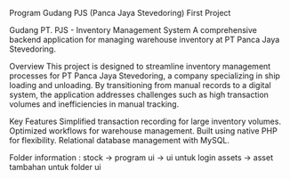 Program Gudang PJS (Panca Jaya Stevedoring)
First Project 

Gudang PT. PJS - Inventory Management System
A comprehensive backend application for managing warehouse inventory at PT Panca Jaya Stevedoring.

Overview
This project is designed to streamline inventory management processes for PT Panca Jaya Stevedoring, a company specializing in ship loading and unloading. By transitioning from manual records to a digital system, the application addresses challenges such as high transaction volumes and inefficiencies in manual tracking.

Key Features
Simplified transaction recording for large inventory volumes.
Optimized workflows for warehouse management.
Built using native PHP for flexibility.
Relational database management with MySQL.

Folder information :
stock -> program
ui -> ui untuk login
assets -> asset tambahan untuk folder ui
